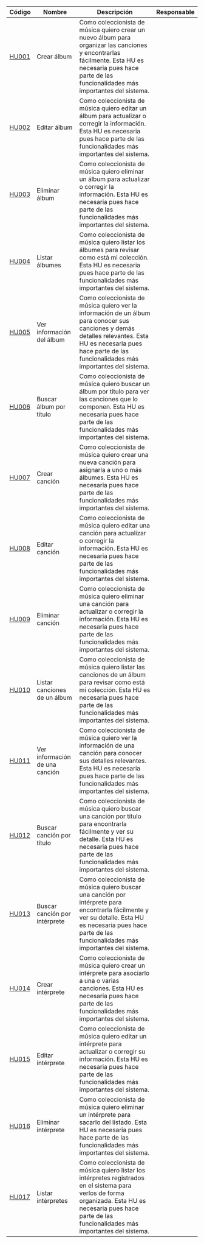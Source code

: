 

| Código                 | Nombre     | Descripción     | Responsable     | 
|----------|-------------|------|------|
| [HU001](HU001) | Crear álbum | Como coleccionista de música quiero crear un nuevo álbum para organizar las canciones y encontrarlas fácilmente. Esta HU es necesaria pues hace parte de las funcionalidades más importantes del sistema. |  | 
| [HU002](HU002) | Editar álbum | Como coleccionista de música quiero editar un álbum para actualizar o corregir la información. Esta HU es necesaria pues hace parte de las funcionalidades más importantes del sistema. |  | 
| [HU003](HU003) | Eliminar álbum | Como coleccionista de música quiero eliminar un álbum para actualizar o corregir la información. Esta HU es necesaria pues hace parte de las funcionalidades más importantes del sistema. |  |
| [HU004](HU004) | Listar álbumes | Como coleccionista de música quiero listar los álbumes para revisar como está mi colección. Esta HU es necesaria pues hace parte de las funcionalidades más importantes del sistema. |  | 
| [HU005](HU005) | Ver información del álbum | Como coleccionista de música quiero ver la información de un álbum para conocer sus canciones y demás detalles relevantes. Esta HU es necesaria pues hace parte de las funcionalidades más importantes del sistema. |  | 
| [HU006](HU006) | Buscar álbum por título | Como coleccionista de música quiero buscar un álbum por título para ver las canciones que lo componen. Esta HU es necesaria pues hace parte de las funcionalidades más importantes del sistema. |  |
| [HU007](HU007) | Crear canción | Como coleccionista de música quiero crear una nueva canción para asignarla a uno o más álbumes. Esta HU es necesaria pues hace parte de las funcionalidades más importantes del sistema. |  | 
| [HU008](HU008) | Editar canción | Como coleccionista de música quiero editar una canción para actualizar o corregir la información. Esta HU es necesaria pues hace parte de las funcionalidades más importantes del sistema. |  |
| [HU009](HU009) | Eliminar canción | Como coleccionista de música quiero eliminar una canción para actualizar o corregir la información. Esta HU es necesaria pues hace parte de las funcionalidades más importantes del sistema. |  | 
| [HU010](HU010) | Listar canciones de un álbum | Como coleccionista de música quiero listar las canciones de un álbum para revisar como está mi colección. Esta HU es necesaria pues hace parte de las funcionalidades más importantes del sistema. |  | 
| [HU011](HU011) | Ver información de una canción | Como coleccionista de música quiero ver la información de una canción para conocer sus detalles relevantes. Esta HU es necesaria pues hace parte de las funcionalidades más importantes del sistema. |  | 
| [HU012](HU012) | Buscar canción por título | Como coleccionista de música quiero buscar una canción por título para encontrarla fácilmente y ver su detalle. Esta HU es necesaria pues hace parte de las funcionalidades más importantes del sistema. |  | 
| [HU013](HU013) | Buscar canción por intérprete | Como coleccionista de música quiero buscar una canción por intérprete para encontrarla fácilmente y ver su detalle. Esta HU es necesaria pues hace parte de las funcionalidades más importantes del sistema. |  | 
| [HU014](HU014) | Crear intérprete | Como coleccionista de música quiero crear un intérprete para asociarlo a una o varias canciones. Esta HU es necesaria pues hace parte de las funcionalidades más importantes del sistema. |  | 
| [HU015](HU015) | Editar intérprete | Como coleccionista de música quiero editar un intérprete para actualizar o corregir su información. Esta HU es necesaria pues hace parte de las funcionalidades más importantes del sistema. |  | 
| [HU016](HU016) | Eliminar intérprete | Como coleccionista de música quiero eliminar un intérprete para sacarlo del listado. Esta HU es necesaria pues hace parte de las funcionalidades más importantes del sistema. |  | 
| [HU017](HU017) | Listar intérpretes | Como coleccionista de música quiero listar los intérpretes registrados en el sistema para verlos de forma organizada. Esta HU es necesaria pues hace parte de las funcionalidades más importantes del sistema. |  | 
